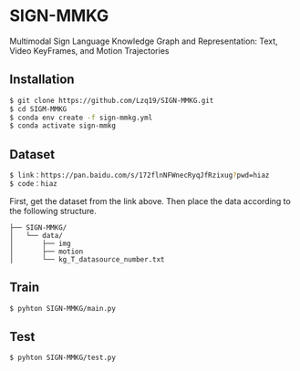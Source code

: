 # SIGN-MMKG
Multimodal Sign Language Knowledge Graph and Representation: Text, Video KeyFrames, and Motion Trajectories
## Installation
```bash
$ git clone https://github.com/Lzq19/SIGN-MMKG.git
$ cd SIGM-MMKG
$ conda env create -f sign-mmkg.yml
$ conda activate sign-mmkg
```
## Dataset
```bash
$ link：https://pan.baidu.com/s/172flnNFWnecRyqJfRzixug?pwd=hiaz
$ code：hiaz
```
First, get the dataset from the link above. Then place the data according to the following structure.
```
├── SIGN-MMKG/
│   └── data/
│       ├── img
│       ├── motion
│       └── kg_T_datasource_number.txt
```
## Train
```bash
$ pyhton SIGN-MMKG/main.py
```
## Test
```bash
$ pyhton SIGN-MMKG/test.py
```